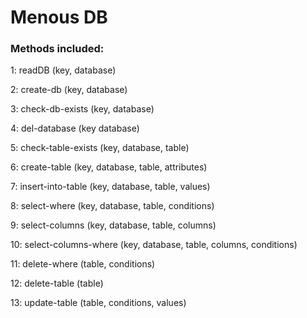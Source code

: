 # Menous DB

### Methods included:

1: readDB (key, database)

2: create-db (key, database)

3: check-db-exists (key, database)

4: del-database (key database)

5: check-table-exists (key, database, table)

6: create-table (key, database, table, attributes)

7: insert-into-table (key, database, table, values)

8: select-where (key, database, table, conditions)

9: select-columns (key, database, table, columns)

10: select-columns-where (key, database, table, columns, conditions)

11: delete-where (table, conditions)

12: delete-table (table)

13: update-table (table, conditions, values)

